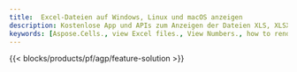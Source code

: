 ```yaml
---
title:  Excel-Dateien auf Windows, Linux und macOS anzeigen
description: Kostenlose App und APIs zum Anzeigen der Dateien XLS, XLSX, XLSB, XLT, XLTX, XLTM, XLSM und ODS
keywords: [Aspose.Cells., view Excel files., View Numbers., how to render Excel document., load and display Excel files., Excel File Viewer]
---
```

{{< blocks/products/pf/agp/feature-solution >}} 

